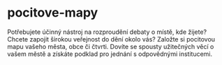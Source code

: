 pocitove-mapy
=============

Potřebujete účinný nástroj na rozproudění debaty o místě, kde žijete? Chcete zapojit širokou veřejnost do dění okolo vás? Založte si pocitovou mapu vašeho města, obce či čtvrti. Dovíte se spousty užitečných věcí o vašem městě a získáte podklad pro jednání s odpovědnými institucemi.